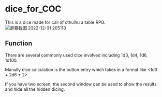 # dice_for_COC

This is a dice made for call of cthulhu a table RPG.
![屏幕截图 2022-12-01 205113](https://user-images.githubusercontent.com/74366156/205022027-2a4f1a1e-9e10-403d-9505-cba7bbc7504f.png)

## Function
There are several commonly used dice involved including 1d3, 1d4, 1d6, 1d100.

Manully dice calculation is the button entry which takes in a format like <1d3 + 2d6 + 2>

If you have two screen, the second window can be used to show the results and hide all the hidden dicing.

